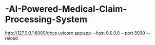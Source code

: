 # -AI-Powered-Medical-Claim-Processing-System
http://127.0.0.1:8000/docs
uvicorn app:app --host 0.0.0.0 --port 8000 --reload
